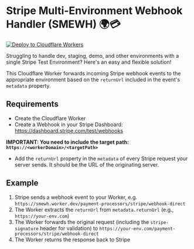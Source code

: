 # Stripe Multi-Environment Webhook Handler (SMEWH) 🌍💳

[![Deploy to Cloudflare Workers](https://deploy.workers.cloudflare.com/button)](https://deploy.workers.cloudflare.com/?url=https://github.com/adshrc/stripe-multi-environment-webhook-handler)

Struggling to handle dev, staging, demo, and other environments with a single Stripe Test Environment? Here's an easy and flexible solution!

This Cloudflare Worker forwards incoming Stripe webhook events to the appropriate environment based on the `returnUrl` included in the event's `metadata` property.

## Requirements

- Create the Cloudflare Worker
- Create a Webhook in your Stripe Dashboard: https://dashboard.stripe.com/test/webhooks

**IMPORTANT: You need to include the target path: `https://<workerDomain>/<targetPath>`**
- Add the `returnUrl` property in the `metadata` of every Stripe request your server sends. It should be the URL of the originating server.

## Example

1. Stripe sends a webhook event to your Worker, e.g. `https://smewh.worker.dev/payment-processors/stripe/webhook-direct`
2. The Worker extracts the `returnUrl` from `metadata.returnUrl` (e.g., `https://your-env.com`)
3. The Worker forwards the original request (including the `stripe-signature` header for validation) to `https://your-env.com/payment-processors/stripe/webhook-direct`
4. The Worker returns the response back to Stripe
